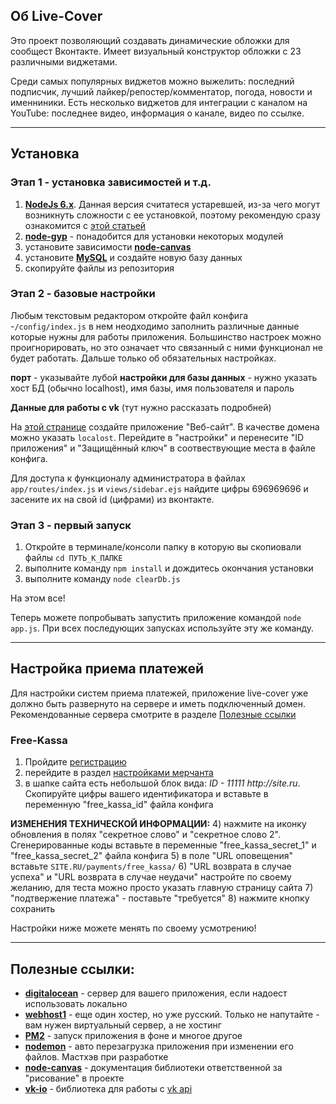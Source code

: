 ## Об Live-Cover
Это проект позволяющий создавать динамические обложки для сообщест Вконтакте. Имеет визуальный конструктор обложки с 23 различными виджетами.

Среди самых популярных виджетов можно выжелить: последний подписчик, лучший лайкер/репостер/комментатор, погода, новости и именниники. Есть несколько виджетов для интеграции с каналом на YouTube: последнее видео, информация о канале, видео по ссылке.

--------

## Установка
### Этап 1 - установка зависимостей и т.д.

1) [**NodeJs 6.x**](https://nodejs.org/en/). Данная версия считатеся устаревшей, из-за чего могут возникнуть сложности с ее установкой, поэтому рекомендую сразу ознакомится с [этой статьей](https://www.digitalocean.com/community/tutorials/node-js-ubuntu-16-04-ru#%D1%83%D1%81%D1%82%D0%B0%D0%BD%D0%BE%D0%B2%D0%BA%D0%B0-%D0%BF%D1%80%D0%B8-%D0%BF%D0%BE%D0%BC%D0%BE%D1%89%D0%B8-nvm)
2) [**node-gyp**](https://github.com/nodejs/node-gyp#installation) - понадобится для установки некоторых модулей
3) установите зависимости [**node-canvas**](https://github.com/Automattic/node-canvas#compiling)
4) установите [**MySQL**](https://dev.mysql.com/doc/mysql-installation-excerpt/5.7/en/) и создайте новую базу данных
5) скопируйте файлы из репозитория


### Этап 2 - базовые настройки
Любым текстовым редактором откройте файл конфига -`/config/index.js` в нем неодходимо заполнить различные данные которые нужны для работы приложения. Большинство настроек можно проигнорировать, но это означает что связанный с ними функционал не будет работать. Дальше только об обязательных настройках.

**порт** - указывайте лубой
**настройки для базы данных** - нужно указать хост БД (обычно localhost), имя базы, имя пользователя и пароль

**Данные для работы с vk** (тут нужно рассказать подробней)

На [этой странице](https://vk.com/editapp?act=create) создайте приложение "Веб-сайт". В качестве домена можно указать `localost`. Перейдите в "настройки" и перенесите "ID приложения" и "Защищённый ключ" в соотвествующие места в файле конфига.

Для доступа к функционалу администратора в файлах `app/routes/index.js` и `views/sidebar.ejs` найдите цифры 696969696 и засените их на свой id (цифрами) из вконтакте.


### Этап 3 - первый запуск
1) Откройте в терминале/консоли папку в которую вы скопиовали файлы `cd ПУТЬ_К_ПАПКЕ`
2) выполните команду `npm install` и дождитесь окончания установки
3) выполните команду `node clearDb.js`

На этом все!

Теперь можете попробывать запустить приложение командой `node app.js`. При всех последующих запусках используйте эту же команду.

--------

## Настройка приема платежей
Для настройки систем приема платежей, приложение live-cover уже должно быть развернуто на сервере и иметь подключенный домен. Рекомендованные сервера смотрите в разделе [Полезные ссылки](https://github.com/soofft91/live-cover#%D0%BF%D0%BE%D0%BB%D0%B5%D0%B7%D0%BD%D1%8B%D0%B5-%D1%81%D1%81%D1%8B%D0%BB%D0%BA%D0%B8)

### Free-Kassa

1) Пройдите [регистрацию](http://www.free-kassa.ru/merchant/register.php?pid=3d5a5f89eaa0c7a70ffecaed2982bc2f)
2) перейдите в раздел [настройками мерчанта](http://www.free-kassa.ru/cabinet/v2/settings)
3) в шапке сайта есть небольшой блок вида: _ID - 11111 http://site.ru_. Скопируйте цифры вашего идентификатора и вставьте в переменную "free_kassa_id" файла конфига

**ИЗМЕНЕНИЯ ТЕХНИЧЕСКОЙ ИНФОРМАЦИИ:**
4) нажмите на иконку обновления в полях "секретное слово" и "секретное слово 2". Сгенерированные коды вставьте в переменные "free_kassa_secret_1" и "free_kassa_secret_2" файла конфига
5) в поле "URL оповещения" вставьте `SITE.RU/payments/free_kassa/`
6) "URL возврата в случае успеха" и "URL возврата в случае неудачи" настройте по своему желанию, для теста можно просто указать главную страницу сайта
7) "подтвержение платежа" - поставьте "требуется"
8) нажмите кнопку сохранить

Настройки ниже можете менять по своему усмотрению!

--------

## Полезные ссылки:
- [**digitalocean**](https://m.do.co/c/40da495fe57c) - сервер для вашего приложения, если надоест использовать локально
- [**webhost1**](https://webhost1.ru/?r=12684) - еще один хостер, но уже русский. Только не напутайте - вам нужен виртуальный сервер, а не хостинг
- [**PM2**](https://github.com/Unitech/pm2) - запуск приложения в фоне и многое другое
- [**nodemon**](https://www.npmjs.com/package/nodemon) - авто перезагрузка приложения при изменении его файлов. Мастхэв при разработке
- [**node-canvas**](https://www.npmjs.com/package/canvas) - документация библиотеки ответственной за "рисование" в проекте
- [**vk-io**](https://www.npmjs.com/package/vk-io) - библиотека для работы с [vk api](https://vk.com/dev/methods)